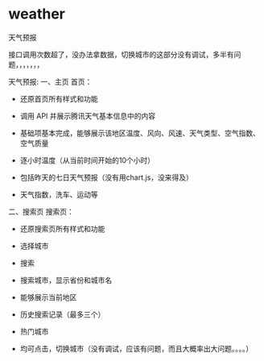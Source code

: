 # weather
天气预报

接口调用次数超了，没办法拿数据，切换城市的这部分没有调试，多半有问题，，，，，，，

天气预报:
一、主页
首页：
- 还原首页所有样式和功能
- 调用 API 并展示腾讯天气基本信息中的内容

- 基础项基本完成，能够展示该地区温度、风向、风速、天气类型、空气指数、空气质量
- 逐小时温度（从当前时间开始的10个小时）
- 包括昨天的七日天气预报（没有用chart.js，没来得及）
- 天气指数，洗车、运动等

二、搜索页
搜索页：
- 还原搜索页所有样式和功能
- 选择城市
- 搜索

- 搜索城市，显示省份和城市名
- 能够展示当前地区
- 历史搜索记录（最多三个）
- 热门城市
- 均可点击，切换城市（没有调试，应该有问题，而且大概率出大问题。。。。）
